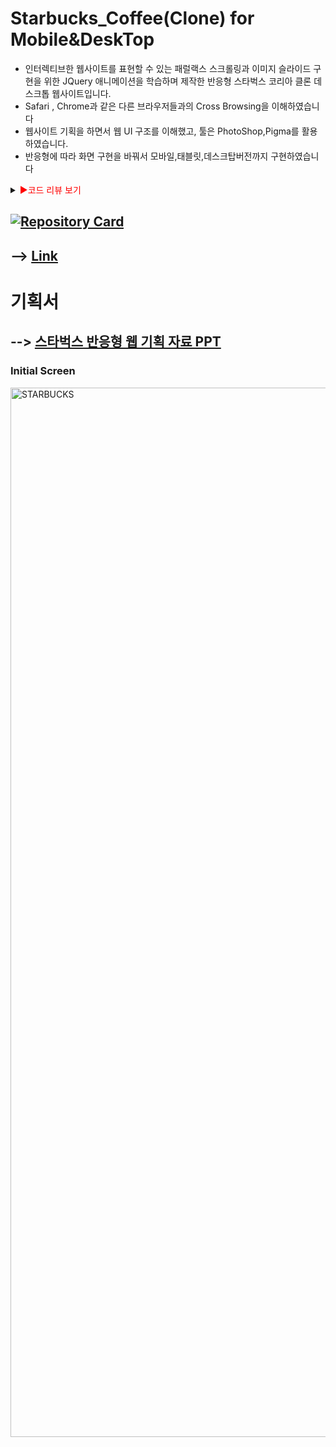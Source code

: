 # Starbucks_Coffee(Clone) for Mobile&DeskTop

- 인터렉티브한 웹사이트를 표현할 수 있는 패럴랙스 스크롤링과 이미지 슬라이드 구현을 위한 JQuery 애니메이션을 학습하며 제작한 반응형 스타벅스 코리아 클론 데스크톱 웹사이트입니다.
- Safari , Chrome과 같은 다른 브라우저들과의 Cross Browsing을 이해하였습니다
- 웹사이트 기획을 하면서 웹 UI 구조를 이해했고, 툴은 PhotoShop,Pigma를 활용하였습니다.
- 반응형에 따라 화면 구현을 바꿔서 모바일,태블릿,데스크탑버전까지 구현하였습니다
<details>
<summary><span style="color:red">&#9658;코드 리뷰 보기</span></summary>
<div markdown="1">       
  
스타벅스 웹 사이트는 처음으로 제작한 반응형 웹사이트입니다. 
이전에 만들었던 적응형 웹사이트가 아닌 동적이고 반응형을 적용한 웹으로 이미지 높이 값 오류 , 크로스 브라우징 오류와 같은 난항을 겪었지만 오류 들을 수정하고 해결 방안을 찾으면서 자신감을 얻을 수 있었던 프로젝트 였습니다.

첫번째로 학습하게 되었던건 PC버전의 코드와 태블릿,모바일 버전의 코드를 개별적으로 하드 코딩하면서 display속성을 확실히 깨달았습니다
이를 예시로 여기서 display:none 속성을 통해 미디어 쿼리가 이루어질때 반응형 버전에 따른 불필요한 태그의 형체를 없앴고 flex 속성을 활용하여 기존에 쓰고 있던 float 속성과의 차이를 알 수 있었습니다.

두번째로 학습하게 되었던건 제이쿼리 라이브러리 활용입니다.
이 프로젝트에 좀 더 동적인 요소를 넣기 위해 JS,제이쿼리는 필수적이었고 기초적인 JS를 한번 학습하고 제이쿼리를 사용하다보니 JS에 비해 코드가 간결하고 가독성이 좋아서 제이쿼리의 장점을 알수 있었습니다.

세번째론 피그마를 활용하여 웹 기획안을 작성한 경험입니다.
와이어프레임을 제작할 때 처음엔 포토샵으로 작성했지만 피그마를 사용하고 포토샵에 비해 작성하기가 용이하다는 것을 느꼈습니다. 
이를 통해 와이어프레임을 작성하고 , 웹 기획안을 제작하면서 브랜드 경쟁사들의 UI들을 분석해보고 단점은 보완하고 장점은 살린 웹 트렌드와 편의성을 갖춘 사이트를 제작하기 위해 노력했습니다.


</div>
</details>


## [![Repository Card](https://widget.realdeveloper.pro/api/card?user=kdn0325&repo=StarbucksKR)](https://github.com/kdn0325/StarbucksKR')

## --> [Link](https://kdn0325.github.io/StarbucksKR/)

# 기획서

## --> [스타벅스 반응형 웹 기획 자료 PPT](https://github.com/kdn0325/starbucksPPT/blob/master/프로젝트완료결과보고서작성_PPT.pdf)

### Initial Screen
<img width="1679" alt="STARBUCKS" src="https://user-images.githubusercontent.com/91298955/148896831-d5585f8f-ff9f-49fc-9b96-599bb9fc38da.png">

